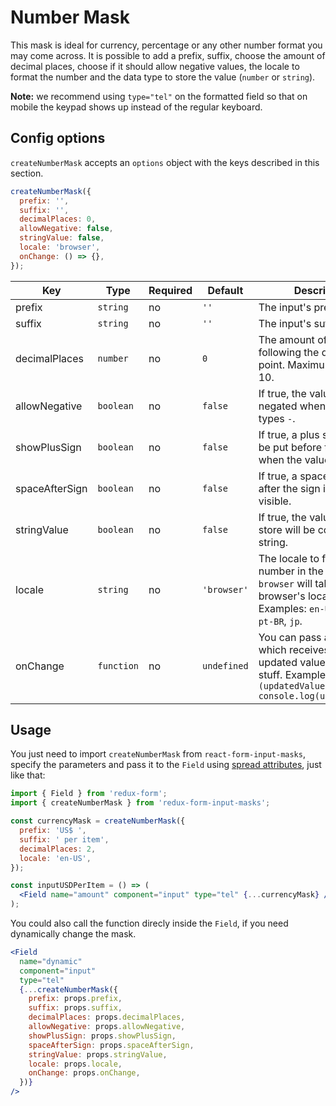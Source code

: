 # Number Mask

This mask is ideal for currency, percentage or any other number format you may come across. It is possible to add a prefix, suffix, choose the amount of decimal places, choose if it should allow negative values, the locale to format the number and the data type to store the value (`number` or `string`).

**Note:** we recommend using `type="tel"` on the formatted field so that on mobile the keypad shows up instead of the regular keyboard.

## Config options

`createNumberMask` accepts an `options` object with the keys described in this section.

```jsx
createNumberMask({
  prefix: '',
  suffix: '',
  decimalPlaces: 0,
  allowNegative: false,
  stringValue: false,
  locale: 'browser',
  onChange: () => {},
});
```

| Key            | Type       | Required | Default     | Description                                                                                                                           |
| -------------- | ---------- | -------- | ----------- | ------------------------------------------------------------------------------------------------------------------------------------- |
| prefix         | `string`   | no       | `''`        | The input's prefix.                                                                                                                   |
| suffix         | `string`   | no       | `''`        | The input's suffix.                                                                                                                   |
| decimalPlaces  | `number`   | no       | `0`         | The amount of numbers following the decimal point. Maximum value is 10.                                                               |
| allowNegative  | `boolean`  | no       | `false`     | If true, the value will be negated when the user types `-`.                                                                           |
| showPlusSign   | `boolean`  | no       | `false`     | If true, a plus sign (`+`) will be put before the prefix when the value is positive.                                                  |
| spaceAfterSign | `boolean`  | no       | `false`     | If true, a space will be put after the sign if the sign is visible.                                                                   |
| stringValue    | `boolean`  | no       | `false`     | If true, the value on the store will be converted to string.                                                                          |
| locale         | `string`   | no       | `'browser'` | The locale to format the number in the input. `browser` will take the browser's locale. Examples: `en-US`, `fr`, `de`, `pt-BR`, `jp`. |
| onChange       | `function` | no       | `undefined` | You can pass a function which receives the updated value to do your stuff. Example: `(updatedValue) => console.log(updatedValue)`     |

## Usage

You just need to import `createNumberMask` from `react-form-input-masks`, specify the parameters and pass it to the `Field` using [spread attributes](https://reactjs.org/docs/jsx-in-depth.html#spread-attributes), just like that:

```jsx
import { Field } from 'redux-form';
import { createNumberMask } from 'redux-form-input-masks';

const currencyMask = createNumberMask({
  prefix: 'US$ ',
  suffix: ' per item',
  decimalPlaces: 2,
  locale: 'en-US',
});

const inputUSDPerItem = () => (
  <Field name="amount" component="input" type="tel" {...currencyMask} />
);
```

You could also call the function direcly inside the `Field`, if you need dynamically change the mask.

```jsx
<Field
  name="dynamic"
  component="input"
  type="tel"
  {...createNumberMask({
    prefix: props.prefix,
    suffix: props.suffix,
    decimalPlaces: props.decimalPlaces,
    allowNegative: props.allowNegative,
    showPlusSign: props.showPlusSign,
    spaceAfterSign: props.spaceAfterSign,
    stringValue: props.stringValue,
    locale: props.locale,
    onChange: props.onChange,
  })}
/>
```
